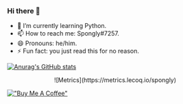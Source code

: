 ### Hi there 👋

- 🌱 I’m currently learning Python.
- 📫 How to reach me: Spongly#7257.
- 😄 Pronouns: he/him.
- ⚡ Fun fact: you just read this for no reason.

[![Anurag's GitHub stats](https://github-readme-stats.vercel.app/api?username=spongly)](https://github.com/anuraghazra/github-readme-stats)

<p align="center">
![Metrics](https://metrics.lecoq.io/spongly)
</p>  

[!["Buy Me A Coffee"](https://www.buymeacoffee.com/assets/img/custom_images/orange_img.png)](https://www.buymeacoffee.com/spongly)

